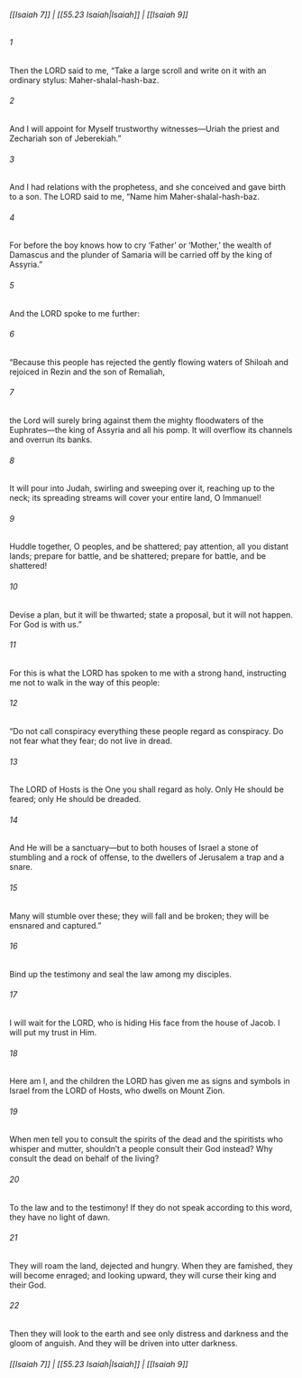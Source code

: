 
###### [[Isaiah 7]] | [[55.23 Isaiah|Isaiah]] | [[Isaiah 9]]

###### 1
Then the LORD said to me, “Take a large scroll and write on it with an ordinary stylus: Maher-shalal-hash-baz.
###### 2
And I will appoint for Myself trustworthy witnesses—Uriah the priest and Zechariah son of Jeberekiah.”
###### 3
And I had relations with the prophetess, and she conceived and gave birth to a son. The LORD said to me, “Name him Maher-shalal-hash-baz.
###### 4
For before the boy knows how to cry ‘Father’ or ‘Mother,’ the wealth of Damascus and the plunder of Samaria will be carried off by the king of Assyria.”
###### 5
And the LORD spoke to me further:
###### 6
“Because this people has rejected the gently flowing waters of Shiloah and rejoiced in Rezin and the son of Remaliah,
###### 7
the Lord will surely bring against them the mighty floodwaters of the Euphrates—the king of Assyria and all his pomp. It will overflow its channels and overrun its banks.
###### 8
It will pour into Judah, swirling and sweeping over it, reaching up to the neck; its spreading streams will cover your entire land, O Immanuel!
###### 9
Huddle together, O peoples, and be shattered; pay attention, all you distant lands; prepare for battle, and be shattered; prepare for battle, and be shattered!
###### 10
Devise a plan, but it will be thwarted; state a proposal, but it will not happen. For God is with us.”
###### 11
For this is what the LORD has spoken to me with a strong hand, instructing me not to walk in the way of this people:
###### 12
“Do not call conspiracy everything these people regard as conspiracy. Do not fear what they fear; do not live in dread.
###### 13
The LORD of Hosts is the One you shall regard as holy. Only He should be feared; only He should be dreaded.
###### 14
And He will be a sanctuary—but to both houses of Israel a stone of stumbling and a rock of offense, to the dwellers of Jerusalem a trap and a snare.
###### 15
Many will stumble over these; they will fall and be broken; they will be ensnared and captured.”
###### 16
Bind up the testimony and seal the law among my disciples.
###### 17
I will wait for the LORD, who is hiding His face from the house of Jacob. I will put my trust in Him.
###### 18
Here am I, and the children the LORD has given me as signs and symbols in Israel from the LORD of Hosts, who dwells on Mount Zion.
###### 19
When men tell you to consult the spirits of the dead and the spiritists who whisper and mutter, shouldn’t a people consult their God instead? Why consult the dead on behalf of the living?
###### 20
To the law and to the testimony! If they do not speak according to this word, they have no light of dawn.
###### 21
They will roam the land, dejected and hungry. When they are famished, they will become enraged; and looking upward, they will curse their king and their God.
###### 22
Then they will look to the earth and see only distress and darkness and the gloom of anguish. And they will be driven into utter darkness.

###### [[Isaiah 7]] | [[55.23 Isaiah|Isaiah]] | [[Isaiah 9]]
